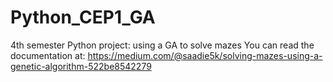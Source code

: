 # Python_CEP1_GA
4th semester Python project: using a GA to solve mazes 
You can read the documentation at:
https://medium.com/@saadie5k/solving-mazes-using-a-genetic-algorithm-522be8542279
